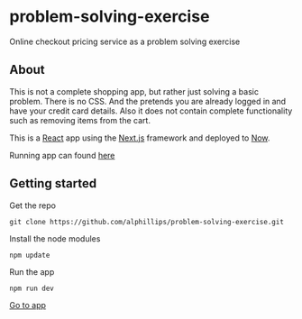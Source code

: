 # problem-solving-exercise
Online checkout pricing service as a problem solving exercise

## About
This is not a complete shopping app, but rather just solving a basic problem.
There is no CSS. And the pretends you are already logged in and have your credit card details.
Also it does not contain complete functionality such as removing items from the cart.

This is a [React](https://facebook.github.io/react/) app using the [Next.js](https://zeit.co/blog/next2) framework and deployed to [Now](https://zeit.co/now).

Running app can found [here](https://checkout-gppdcsltxc.now.sh)

## Getting started

Get the repo
```
git clone https://github.com/alphillips/problem-solving-exercise.git
```

Install the node modules
```
npm update
```

Run the app
```
npm run dev
```

[Go to app](http://localhost:3000)
